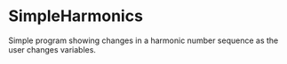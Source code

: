# SimpleHarmonics
Simple program showing changes in a harmonic number sequence as the user changes variables.
